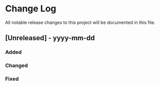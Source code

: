 # Change Log

All notable release changes to this project will be documented in this file.

## [Unreleased] - yyyy-mm-dd

### Added

### Changed

### Fixed
